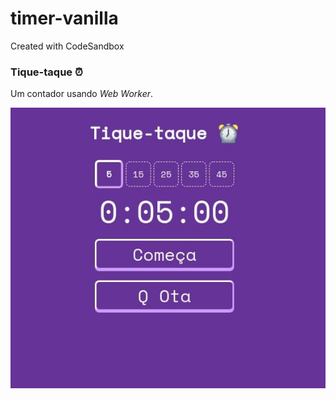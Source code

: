 # timer-vanilla

Created with CodeSandbox

### Tique-taque ⏰

Um contador usando _Web Worker_.

<div align='center'>
  <img src='/screenshot.jpg' />
</div>
